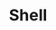 ---
title: "Shell"
categories:
  - software-engineering
tags:
  - shell
toc: true
toc_label: "Table of Contents"
toc_icon: "cog"
---